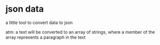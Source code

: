# json data

a little tool to convert data to json

atm: a text will be converted to an array of strings, where a member of the array represents a paragraph in the text
